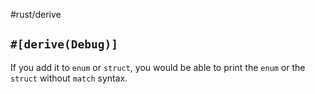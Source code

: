 #rust/derive 

## `#[derive(Debug)]`
If you add it to `enum` or  `struct`, you would be able to print the `enum` or the `struct` without `match` syntax.













